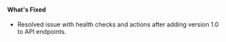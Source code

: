 #### What's Fixed
- Resolved issue with health checks and actions after adding version 1.0 to API endpoints.
